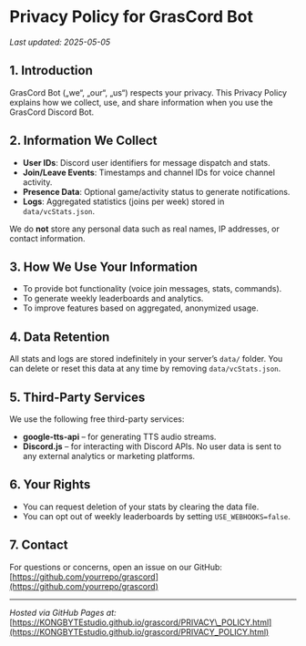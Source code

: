 # Privacy Policy for GrasCord Bot

*Last updated: 2025-05-05*

## 1. Introduction

GrasCord Bot („we“, „our“, „us“) respects your privacy. This Privacy Policy explains how we collect, use, and share information when you use the GrasCord Discord Bot.

## 2. Information We Collect

* **User IDs**: Discord user identifiers for message dispatch and stats.
* **Join/Leave Events**: Timestamps and channel IDs for voice channel activity.
* **Presence Data**: Optional game/activity status to generate notifications.
* **Logs**: Aggregated statistics (joins per week) stored in `data/vcStats.json`.

We do **not** store any personal data such as real names, IP addresses, or contact information.

## 3. How We Use Your Information

* To provide bot functionality (voice join messages, stats, commands).
* To generate weekly leaderboards and analytics.
* To improve features based on aggregated, anonymized usage.

## 4. Data Retention

All stats and logs are stored indefinitely in your server’s `data/` folder. You can delete or reset this data at any time by removing `data/vcStats.json`.

## 5. Third-Party Services

We use the following free third-party services:

* **google-tts-api** – for generating TTS audio streams.
* **Discord.js** – for interacting with Discord APIs.
  No user data is sent to any external analytics or marketing platforms.

## 6. Your Rights

* You can request deletion of your stats by clearing the data file.
* You can opt out of weekly leaderboards by setting `USE_WEBHOOKS=false`.

## 7. Contact

For questions or concerns, open an issue on our GitHub: [https://github.com/yourrepo/grascord](https://github.com/yourrepo/grascord)

---

*Hosted via GitHub Pages at:* [https://KONGBYTEstudio.github.io/grascord/PRIVACY\_POLICY.html](https://KONGBYTEstudio.github.io/grascord/PRIVACY_POLICY.html)

